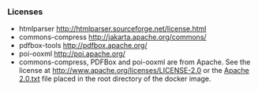 ### Licenses

* htmlparser http://htmlparser.sourceforge.net/license.html
* commons-compress   http://jakarta.apache.org/commons/
* pdfbox-tools  http://pdfbox.apache.org/
* poi-ooxml http://poi.apache.org/
* commons-compress, PDFBox and poi-ooxml are from Apache. See the license at http://www.apache.org/licenses/LICENSE-2.0 or the
  [Apache 2.0.txt](src/main/resources/licenses/3rd-party/Apache%202.0.txt)
  file placed in the root directory of the docker image.
